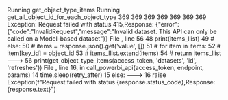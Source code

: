 Running get_object_type_items
Running get_all_object_id_for_each_object_type
369
369
369
369
369
369
369
Exception: Request failed with status 415,Response: {"error":{"code":"InvalidRequest","message":"Invalid dataset. This API can only be called on a Model-based dataset"}}
File <command-3383306747622986>, line 56
     48                     print(items_llist)
     49                 # else:
     50         #             items = response.json().get('value', [])
     51         #             for item in items:
     52         #                 item[key_id] = object_id
     53         #             items_llist.extend(items)
     54         # return items_llist
---> 56 print(get_object_type_items(access_token, 'datasets', 'id', 'refreshes'))
File <command-3383306747622981>, line 16, in call_powerbi_api(access_token, endpoint, params)
     14     time.sleep(retry_after)
     15 else:
---> 16     raise Exception(f"Request failed with status {response.status_code},Response: {response.text}")
